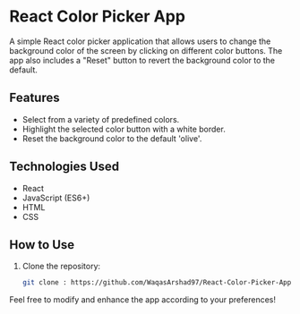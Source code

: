 # React Color Picker App

A simple React color picker application that allows users to change the background color of the screen by clicking on different color buttons. The app also includes a "Reset" button to revert the background color to the default.

## Features

- Select from a variety of predefined colors.
- Highlight the selected color button with a white border.
- Reset the background color to the default 'olive'.

## Technologies Used

- React
- JavaScript (ES6+)
- HTML
- CSS

## How to Use

1. Clone the repository:

   ```bash
   git clone : https://github.com/WaqasArshad97/React-Color-Picker-App.git

Feel free to modify and enhance the app according to your preferences!